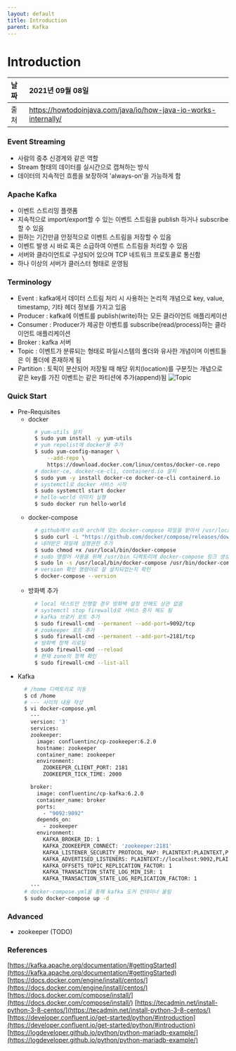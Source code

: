 ```yaml
---
layout: default
title: Introduction
parent: Kafka
---
```


# Introduction
| 날짜 | 2021년 09월 08일 |
|:----------|:-------------------------------------|
| 출처 | https://howtodoinjava.com/java/io/how-java-io-works-internally/ |

### Event Streaming
- 사람의 중추 신경계와 같은 역할
- Stream 형태의 데이터를 실시간으로 캡쳐하는 방식
- 데이터의 지속적인 흐름을 보장하여 'always-on'을 가능하게 함

### Apache Kafka
- 이벤트 스트리밍 플랫폼
- 지속적으로 import/export할 수 있는 이벤트 스트림을 publish 하거나 subscribe할 수 있음
- 원하는 기간만큼 안정적으로 이벤트 스트림을 저장할 수 있음
- 이벤트 발생 시 바로 혹은 소급하여 이벤트 스트림을 처리할 수 있음
- 서버와 클라이언트로 구성되어 있으며 TCP 네트워크 프로토콜로 통신함
- 하나 이상의 서버가 클러스터 형태로 운영됨

### Terminology
- Event : kafka에서 데이터 스트림 처리 시 사용하는 논리적 개념으로 key, value, timestamp, 기타 헤더 정보를 가지고 있음
- Producer : kafka에 이벤트를 publish(write)하는 모든 클라이언트 애플리케이션
- Consumer : Producer가 제공한 이벤트를 subscribe(read/process)하는 클라이언트 애플리케이션
- Broker : kafka 서버
- Topic : 이벤트가 분류되는 형태로 파일시스템의 폴더와 유사한 개념이며 이벤트들은 이 폴더에 존재하게 됨
- Partition : 토픽이 분산되어 저장될 때 해당 위치(location)를 구분짓는 개념으로 같은 key를 가진 이벤트는 같은 파티션에 추가(append)됨
![Topic](https://s3.us-west-2.amazonaws.com/secure.notion-static.com/e76f5cd9-0a49-4142-a1f1-cab414ebe1b8/Untitled.png?X-Amz-Algorithm=AWS4-HMAC-SHA256&X-Amz-Credential=AKIAT73L2G45O3KS52Y5%2F20210908%2Fus-west-2%2Fs3%2Faws4_request&X-Amz-Date=20210908T095154Z&X-Amz-Expires=86400&X-Amz-Signature=3859041224e1a04c5b33886db22a0bc47f57965a8aa1edda7df2de0514b56ff7&X-Amz-SignedHeaders=host&response-content-disposition=filename%20%3D%22Untitled.png%22)

### Quick Start
- Pre-Requisites
  * docker
    ```bash
      # yum-utils 설치
      $ sudo yum install -y yum-utils
      # yum repolist에 docker용 추가
      $ sudo yum-config-manager \
          --add-repo \
          https://download.docker.com/linux/centos/docker-ce.repo
      # docker-ce, docker-ce-cli, containerd.io 설치
      $ sudo yum -y install docker-ce docker-ce-cli containerd.io
      # systemctl로 docker 서비스 시작
      $ sudo systemctl start docker
      # hello-world 이미지 실행
      $ sudo docker run hello-world
    ```
  * docker-compose
    ```bash
      # github에서 os와 arch에 맞는 docker-compose 파일을 받아서 /usr/local/bin/docker-compose에 저장
      $ sudo curl -L "https://github.com/docker/compose/releases/download/1.29.2/docker-compose-$(uname -s)-$(uname -m)" -o /usr/local/bin/docker-compose
      # 내려받은 파일에 실행권한 추가
      $ sudo chmod +x /usr/local/bin/docker-compose
      # sudo 명령어 사용을 위해 /usr/bin 디렉토리에 docker-compose 링크 생성
      $ sudo ln -s /usr/local/bin/docker-compose /usr/bin/docker-compose
      # version 확인 명령어로 잘 설치되었는지 확인
      $ docker-compose --version
    ```
  * 방화벽 추가
    ```bash
      # local 테스트만 진행할 경우 방화벽 설정 안해도 상관 없음
      # systemctl stop firewalld로 서비스 중지 해도 됨
      # kafka 브로커 포트 추가
      $ sudo firewall-cmd --permanent --add-port=9092/tcp
      # zookeeper 포트 추가
      $ sudo firewall-cmd --permanent --add-port=2181/tcp
      # 방화벽 정책 리로딩
      $ sudo firewall-cmd --reload
      # 현재 zone의 정책 확인
      $ sudo firewall-cmd --list-all
    ```
- Kafka
  ```bash
    # /home 디렉토리로 이동
    $ cd /home
    # --- 사이의 내용 작성
    $ vi docker-compose.yml
      ---
      version: '3'
      services:
      zookeeper:
        image: confluentinc/cp-zookeeper:6.2.0
        hostname: zookeeper
        container_name: zookeeper
        environment:
          ZOOKEEPER_CLIENT_PORT: 2181
          ZOOKEEPER_TICK_TIME: 2000

      broker:
        image: confluentinc/cp-kafka:6.2.0
        container_name: broker
        ports:
          - "9092:9092"
        depends_on:
          - zookeeper
        environment:
          KAFKA_BROKER_ID: 1
          KAFKA_ZOOKEEPER_CONNECT: 'zookeeper:2181'
          KAFKA_LISTENER_SECURITY_PROTOCOL_MAP: PLAINTEXT:PLAINTEXT,PLAINTEXT_INTERNAL:PLAINTEXT
          KAFKA_ADVERTISED_LISTENERS: PLAINTEXT://localhost:9092,PLAINTEXT_INTERNAL://broker:29092
          KAFKA_OFFSETS_TOPIC_REPLICATION_FACTOR: 1
          KAFKA_TRANSACTION_STATE_LOG_MIN_ISR: 1
          KAFKA_TRANSACTION_STATE_LOG_REPLICATION_FACTOR: 1
      ---
    # docker-compose.yml을 통해 kafka 도커 컨테이너 올림
    $ sudo docker-compose up -d
  ```

### Advanced
- zookeeper (TODO)

### References
[https://kafka.apache.org/documentation/#gettingStarted](https://kafka.apache.org/documentation/#gettingStarted)
[https://docs.docker.com/engine/install/centos/](https://docs.docker.com/engine/install/centos/)
[https://docs.docker.com/compose/install/](https://docs.docker.com/compose/install/)
[https://tecadmin.net/install-python-3-8-centos/](https://tecadmin.net/install-python-3-8-centos/)
[https://developer.confluent.io/get-started/python/#introduction](https://developer.confluent.io/get-started/python/#introduction)
[https://logdeveloper.github.io/python/python-mariadb-example/](https://logdeveloper.github.io/python/python-mariadb-example/)
